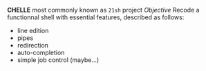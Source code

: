 **CHELLE** most commonly known as `21sh` project
*Objective* Recode a functionnal shell with essential features, described as follows:

* line edition
* pipes
* redirection
* auto-completion
* simple job control (maybe...)
